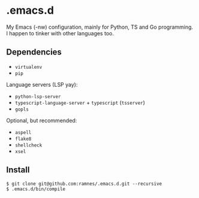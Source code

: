 .emacs.d
========

My Emacs (-nw) configuration, mainly for Python, TS and Go
programming. I happen to tinker with other languages too.

Dependencies
-----------
* `virtualenv`
* `pip`

Language servers (LSP yay):
* `python-lsp-server`
* `typescript-language-server` + `typescript` (`tsserver`)
* `gopls`

Optional, but recommended:
* `aspell`
* `flake8`
* `shellcheck`
* `xsel`

Install
-------
```
$ git clone git@github.com:ramnes/.emacs.d.git --recursive
$ .emacs.d/bin/compile
```
